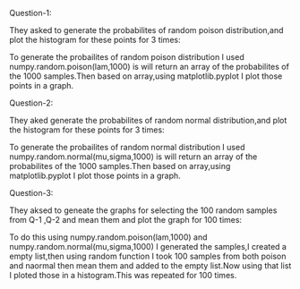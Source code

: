 

Question-1:

They asked to generate the probabilites of random poison distribution,and plot the histogram for these points for 3 times:

To generate the probailites of random poison distribution I used numpy.random.poison(lam,1000) is will return an array of the probabilites of the 1000 samples.Then based on array,using matplotlib.pyplot I plot those points in a graph.

Question-2:

They aked generate the probabilites of random normal distribution,and plot the histogram for these points for 3 times:

To generate the probailites of random normal distribution I used numpy.random.normal(mu,sigma,1000) is will return an array of the probabilites of the 1000 samples.Then based on array,using matplotlib.pyplot I plot those points in a graph.

Question-3:

They aksed to geneate the graphs for selecting the 100 random samples from Q-1 ,Q-2 and mean them and plot the graph for 100 times:

To do this using numpy.random.poison(lam,1000) and numpy.random.normal(mu,sigma,1000) I generated the samples,I created a empty list,then using random function I took 100 samples from both poison and naormal then mean them and added to the empty list.Now using that list I ploted those in a histogram.This was repeated for 100 times.
